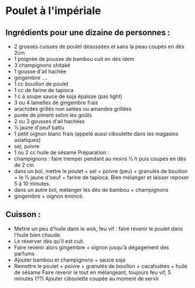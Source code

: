 # Poulet à l'impériale

## Ingrédients pour une dizaine de personnes :
* 2 grosses cuisses de poulet désossées et sans la peau coupés en dés 2cm
* 1 poignée de pousse de bambou cuit en dés idem
* 3 champignons shitaké
* 1 gousse d'ail hachée
* gingembre ....
* 1 cc bouillon de poulet
* 1 cc de farine de tapioca
* 1 c à soupe sauce de soja épaisse (pas light)
* 3 ou 4 lamelles de gingembre frais
* arachides grillés non salées ou amandes grillées
* purée de piment selon les goûts
* 2 ou 3 gousses d'ail hachées
* 1⁄2 jaune d'oeuf battu
* 1 petit oignon blanc frais (appelé aussi ciboulette dans les magasins asiatiques)
* sel, poivre
* 1 ou 2 cc huile de sésame
Préparation :
* champignons : faire tremper pendant au moins 1⁄2 h puis coupés en dés de 2 cm
* dans un bol, mettre le poulet + sel + poivre (peu) + granulés de
bouillon + le 1⁄2 jaune d'oeuf + farine de tapioca. Bien mélanger et laisser reposer 5 à 10 minutes.
* dans un autre bol, mélanger les dés de bambou + champignons
* gingembre + oignon émincé.

## Cuisson :
* Mettre un peu d'huile dans le wok, feu vif : faire revenir le poulet dans l'huile bien chaude.
* Le réserver dès qu'il est cuit.
* Faire revenir alors gingembre + oignon jusqu'à dégagement des parfums
* Ajouter bambou et champignons + sauce soja
* Remettre le poulet + poivre + granulés de bouillon + cacahuètes + huile de sésame
Faire revenir le tout en mélangeant, toujours feu vif, 5 minutes (??)
Ajouter ciboulette coupée au moment de servir
